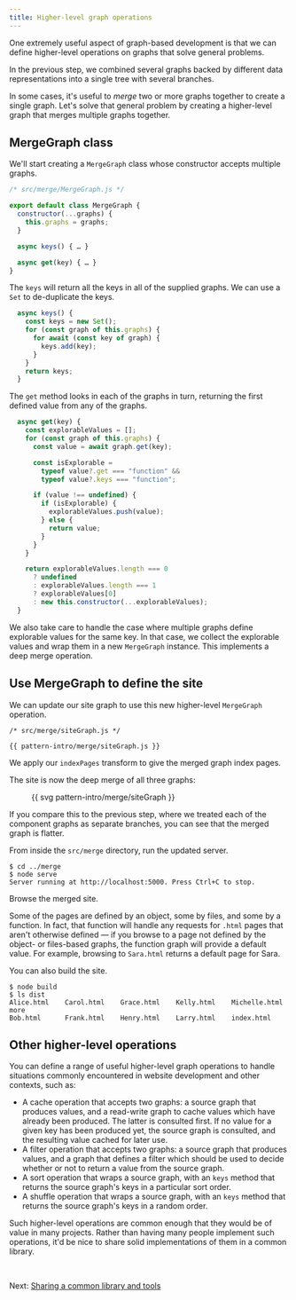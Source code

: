 ```yaml
---
title: Higher-level graph operations
---
```


One extremely useful aspect of graph-based development is that we can define higher-level operations on graphs that solve general problems.

In the previous step, we combined several graphs backed by different data representations into a single tree with several branches.

In some cases, it's useful to _merge_ two or more graphs together to create a single graph. Let's solve that general problem by creating a higher-level graph that merges multiple graphs together.

## MergeGraph class

We'll start creating a `MergeGraph` class whose constructor accepts multiple graphs.

```js
/* src/merge/MergeGraph.js */

export default class MergeGraph {
  constructor(...graphs) {
    this.graphs = graphs;
  }

  async keys() { … }

  async get(key) { … }
}
```

The `keys` will return all the keys in all of the supplied graphs. We can use a `Set` to de-duplicate the keys.

```js
  async keys() {
    const keys = new Set();
    for (const graph of this.graphs) {
      for await (const key of graph) {
        keys.add(key);
      }
    }
    return keys;
  }
```

The `get` method looks in each of the graphs in turn, returning the first defined value from any of the graphs.

```js
  async get(key) {
    const explorableValues = [];
    for (const graph of this.graphs) {
      const value = await graph.get(key);

      const isExplorable =
        typeof value?.get === "function" &&
        typeof value?.keys === "function";

      if (value !== undefined) {
        if (isExplorable) {
          explorableValues.push(value);
        } else {
          return value;
        }
      }
    }

    return explorableValues.length === 0
      ? undefined
      : explorableValues.length === 1
      ? explorableValues[0]
      : new this.constructor(...explorableValues);
  }
```

We also take care to handle the case where multiple graphs define explorable values for the same key. In that case, we collect the explorable values and wrap them in a new `MergeGraph` instance. This implements a deep merge operation.

## Use MergeGraph to define the site

We can update our site graph to use this new higher-level `MergeGraph` operation.

```{{'js'}}
/* src/merge/siteGraph.js */

{{ pattern-intro/merge/siteGraph.js }}
```

We apply our `indexPages` transform to give the merged graph index pages.

The site is now the deep merge of all three graphs:

<figure>
{{ svg pattern-intro/merge/siteGraph }}
</figure>

If you compare this to the previous step, where we treated each of the component graphs as separate branches, you can see that the merged graph is flatter.

<span class="tutorialStep"></span> From inside the `src/merge` directory, run the updated server.

```console
$ cd ../merge
$ node serve
Server running at http://localhost:5000. Press Ctrl+C to stop.
```

<span class="tutorialStep"></span> Browse the merged site.

Some of the pages are defined by an object, some by files, and some by a function. In fact, that function will handle any requests for `.html` pages that aren't otherwise defined — if you browse to a page not defined by the object- or files-based graphs, the function graph will provide a default value. For example, browsing to `Sara.html` returns a default page for Sara.

<span class="tutorialStep"></span> You can also build the site.

```console
$ node build
$ ls dist
Alice.html    Carol.html    Grace.html    Kelly.html    Michelle.html more
Bob.html      Frank.html    Henry.html    Larry.html    index.html
```

## Other higher-level operations

You can define a range of useful higher-level graph operations to handle situations commonly encountered in website development and other contexts, such as:

- A cache operation that accepts two graphs: a source graph that produces values, and a read-write graph to cache values which have already been produced. The latter is consulted first. If no value for a given key has been produced yet, the source graph is consulted, and the resulting value cached for later use.
- A filter operation that accepts two graphs: a source graph that produces values, and a graph that defines a filter which should be used to decide whether or not to return a value from the source graph.
- A sort operation that wraps a source graph, with an `keys` method that returns the source graph's keys in a particular sort order.
- A shuffle operation that wraps a source graph, with an `keys` method that returns the source graph's keys in a random order.

Such higher-level operations are common enough that they would be of value in many projects. Rather than having many people implement such operations, it'd be nice to share solid implementations of them in a common library.

&nbsp;

Next: [Sharing a common library and tools](sharing.html)
